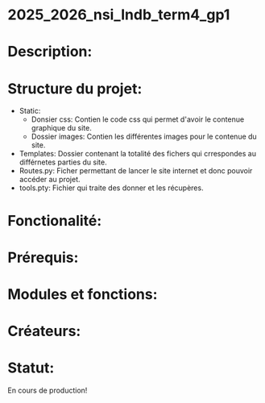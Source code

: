# 2025_2026_nsi_lndb_term4_gp1

# Description:
# Structure du projet:
- Static:
    - Donsier css:
        Contien le code css qui permet d'avoir le contenue graphique du site.
    - Dossier images:
        Contien les différentes images pour le contenue du site.
- Templates:
    Dossier contenant la totalité des fichers qui crrespondes au différnetes parties du site.
- Routes.py:
    Ficher permettant de lancer le site internet et donc pouvoir accéder au projet.
- tools.pty:
    Fichier qui traite des donner et les récupères.
# Fonctionalité:
# Prérequis:
# Modules et fonctions:
# Créateurs:
# Statut:
En cours de production!
